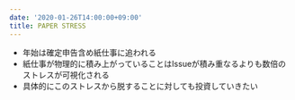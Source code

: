 ```yaml
---
date: '2020-01-26T14:00:00+09:00'
title: PAPER STRESS
---
```


- 年始は確定申告含め紙仕事に追われる
- 紙仕事が物理的に積み上がっていることはIssueが積み重なるよりも数倍のストレスが可視化される
- 具体的にこのストレスから脱することに対しても投資していきたい

